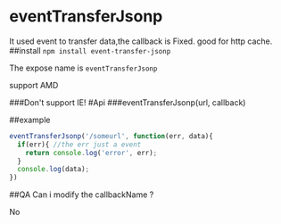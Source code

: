 # eventTransferJsonp
It used event to transfer data,the callback is Fixed. good for http cache.
##install
`npm install event-transfer-jsonp`

The expose name is `eventTransferJsonp`

support AMD

###Don't support IE!
#Api
###eventTransferJsonp(url, callback)

##example
```js
eventTransferJsonp('/someurl', function(err, data){
  if(err){ //the err just a event
    return console.log('error', err);
  }
  console.log(data);
})
```
##QA
Can i modify the callbackName ?

No
